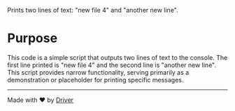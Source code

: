 <!--------------------------------------------------------------------------------->
<!-- IMPORTANT: This file is auto-generated by Driver (https://driver.ai). -------->
<!-- Manual edits may be overwritten on future commits. --------------------------->
<!--------------------------------------------------------------------------------->

Prints two lines of text: "new file 4" and "another new line".

# Purpose
This code is a simple script that outputs two lines of text to the console. The first line printed is "new file 4" and the second line is "another new line". This script provides narrow functionality, serving primarily as a demonstration or placeholder for printing specific messages.

---
Made with ❤️ by [Driver](https://www.driver.ai/)